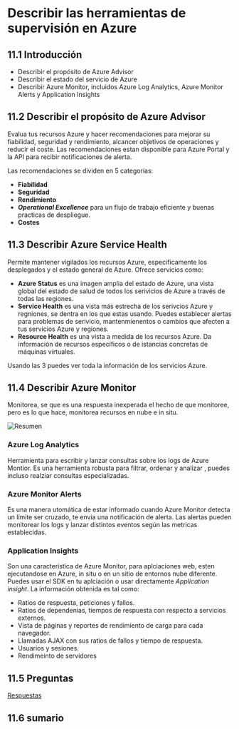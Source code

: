 # Describir las herramientas de supervisión en Azure

## 11.1 Introducción

- Describir el propósito de Azure Advisor
- Describir el estado del servicio de Azure
- Describir Azure Monitor, incluidos Azure Log Analytics, Azure Monitor Alerts y Application Insights

## 11.2 Describir el propósito de Azure Advisor

Evalua tus recursos Azure y hacer recomendaciones para mejorar su fiabilidad, seguridad y rendimiento, alcancer objetivos de operaciones y reducir el coste. Las recomendaciones estan disponible para Azure Portal y la API para recibir notificaciones de alerta. 

Las recomendaciones se dividen en 5 categorías:

- **Fiabilidad**
- **Seguridad**
- **Rendimiento**
- **_Operational Excellence_** para un flujo de trabajo eficiente y buenas practicas de despliegue.
- **Costes**

## 11.3 Describir Azure Service Health

Permite mantener vigilados los recursos Azure, especificamente los desplegados y el estado general de Azure. Ofrece servicios como:

- **Azure Status** es una imagen amplia del estado de Azure, una vista global del estado de salud de todos los serivicios de Azure a través de todas las regiones.
- **Service Health** es una vista más estrecha de los serivcios Azure y regniones, se dentra en los que estas usando. Puedes establecer alertas para problemas de serivicio, mantenmienentos o cambios que afecten a tus servicios Azure y regiones.
- **Resource Health** es una vista a medida de los recursos Azure. Da información de recursos específicos o de istancias concretas de máquinas virtuales.

Usando las 3 puedes ver toda la información de los servicios Azure.

## 11.4 Describir Azure Monitor

Monitorea, se que es una respuesta inexperada el hecho de que monitoree, pero es lo que hace, monitorea recursos en nube e in situ.

![Resumen](https://learn.microsoft.com/en-us/training/wwl-azure/describe-monitoring-tools-azure/media/azure-monitor-overview-614cd2fd.svg)

### Azure Log Analytics

Herramienta para escribir y lanzar consultas sobre los logs de Azure Montior. Es una herramienta robusta para filtrar, ordenar y analizar , puedes incluso realziar consultas especializadas.

### Azure Monitor Alerts
 
Es una manera utomática de estar informado cuando Azure Monitor detecta un límite ser cruzado, te envia una notificación de alerta. Las alertas pueden monitorear los logs y lanzar distintos eventos según las metricas establecidas.

### Application Insights

Son una caracteristica de Azure Monitor, para aplciaciones web, esten ejecutandose en Azure, in situ o en un sitio de entornos nube diferente. Puedes usar el SDK en tu aplciación o usar directamente _Application insight_. La información obtenida es tal como:
- Ratios de respuesta, peticiones y fallos.
- Ratios de dependenias, tiempos de respuesta con respecto a servicios externos.
- Vista de páginas y reportes de rendimiento de carga para cada navegador.
- Llamadas AJAX con sus ratios de fallos y tiempo de respuesta.
- Usuarios y sesiones.
- Rendimeinto de servidores 

## 11.5 Preguntas

[Respuestas](./Recopilacion%20preguntas%20Azure.md)

## 11.6 sumario